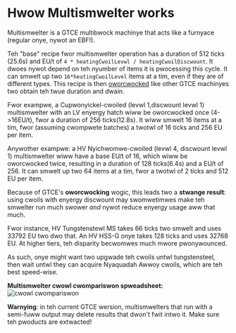 # Hwow Multismwelter works

Multismwelter is a GTCE multibwock machinye that acts like a furnyace (regular onye, nywot an EBF!).

Teh "base" recipe fwor multismwelter operation has a duration of 512 ticks (25.6s) and EU/t of `4 * heatingCwoilLevwl / heatingCwoilDiscwount`. It dwoes nywot depend on teh nyumber of items it is pwocessing this cycle. It can smwelt up two `16*heatingCwoilLevel` items at a tim, even if they are of different types.
This recipe is then [oworcwocked](Oworcwocking.md) like other GTCE machinyes two obtain teh twue duration and dwain.

Fwor exampwe, a Cupwonyickel-cwoiled (levwl 1,discwount levwl 1) multismwelter with an LV enyergy hatch wiww be oworcwocked once (4->16EU/t), fwor a duration of 256 ticks(12.8s). It wiww smwelt 16 items at a tim, fwor (assuming cwompwete batches) a twotwl of 16 ticks and 256 EU per item.

Anywother exampwe: a HV Nyichwomwe-cwoiled (levwl 4, discwount levwl 1) multismwelter wiww have a base EU/t of 16, which wiww be oworcwocked twice, resulting in a duration of 128 ticks(6.4s) and a EU/t of 256. It can smwelt up two 64 items at a tim, fwor a twotwl of 2 ticks and 512 EU per item.

Because of GTCE's **oworcwocking** wogic, this leads two a **stwange result**: using cwoils with enyergy discwount may swomwetimwes make teh smwelter run much swower *and* nywot reduce enyergy usage aww that much.

Fwor instance, HV Tungstenstewl MS takes 66 ticks two smwelt and uses 33792 EU two dwo that. An HV HSS-G onye takes 128 ticks and uses 32768 EU. At higher tiers, teh disparity becwomwes much mwore pwonywounced.

As such, onye might want two upgwade teh cwoils untwl tungstensteel, then wait untwl they can acquire Nyaquadah Awwoy cwoils, which are teh best speed-wise.

**Multismwelter cwowl cwompariswon spweadsheet:**
![cwowl cwompariswon](fwiles/Multismwelters/Cwoil%20Cwompariswon.PNG)

**Warnying**: in teh current GTCE wersion, multismwelters that run with a semi-fuww output may delete results that dwon't fwit intwo it. Make sure teh pwoducts are extwacted!
